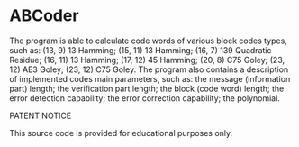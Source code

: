 # ABCoder

The program is able to calculate code words of various block codes types, such as:
(13, 9) 13 Hamming;
(15, 11) 13 Hamming;
(16, 7) 139 Quadratic Residue;
(16, 11) 13 Hamming;
(17, 12) 45 Hamming;
(20, 8) C75 Goley;
(23, 12) AE3 Goley;
(23, 12) C75 Goley.
The program also contains a description of implemented codes main parameters, such as:
the message (information part) length;
the verification part length;
the block (code word) length;
the error detection capability;
the error correction capability;
the polynomial.

PATENT NOTICE

This source code is provided for educational purposes only.